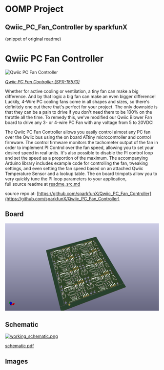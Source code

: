 # OOMP Project  
## Qwiic_PC_Fan_Controller  by sparkfunX  
  
(snippet of original readme)  
  
Qwiic PC Fan Controller  
========================================  
  
![Qwiic PC Fan Controller](https://cdn.sparkfun.com//assets/parts/1/8/0/3/2/18570-Qwiic_PC_Fan_Controller-01.jpg)  
  
[*Qwiic PC Fan Controller (SPX-18570)*](https://www.sparkfun.com/products/18570)  
  
Whether for active cooling or ventilation, a tiny fan can make a big difference. And by that logic a big fan can make an even bigger difference! Luckily, 4-Wire PC cooling fans come in all shapes and sizes, so there's definitely one out there that's perfect for your project. The only downside is that they can be a pain to drive if you don't need them to be 100% on the throttle all the time. To remedy this, we've modified our Qwiic Blower Fan board to drive any 3- or 4-wire PC Fan with any voltage from 5 to 20VDC!  
  
The Qwiic PC Fan Controller allows you easily control almost any PC fan over the Qwiic bus using the on board ATtiny microcontroller and control firmware. The control firmware monitors the tachometer output of the fan in order to implement PI Control over the fan speed, allowing you to set your desired speed in real units. It's also possible to disable the PI control loop and set the speed as a proportion of the maximum. The accompanying Arduino library includes example code for controlling the fan, tweaking settings, and even setting the fan speed based on an attached Qwiic Temperature Sensor and a lookup table. The on board trimpots allow you to very quickly tune the PI loop parameters to your application,  
  full source readme at [readme_src.md](readme_src.md)  
  
source repo at: [https://github.com/sparkfunX/Qwiic_PC_Fan_Controller](https://github.com/sparkfunX/Qwiic_PC_Fan_Controller)  
## Board  
  
[![working_3d.png](working_3d_600.png)](working_3d.png)  
## Schematic  
  
[![working_schematic.png](working_schematic_600.png)](working_schematic.png)  
  
[schematic pdf](working_schematic.pdf)  
## Images  
